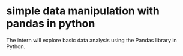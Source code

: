 # simple data manipulation with pandas in python
 The intern will explore basic data analysis using the Pandas library in Python.

